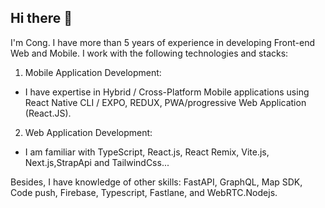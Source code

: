 ## Hi there 👋
I'm Cong.
I have more than 5 years of experience in developing Front-end Web and Mobile.
I work with the following technologies and stacks:
1. Mobile Application Development:
- I have expertise in Hybrid / Cross-Platform Mobile applications using React Native CLI / EXPO, REDUX, PWA/progressive Web Application (React.JS).
2. Web Application Development:
- I am familiar with TypeScript, React.js, React Remix, Vite.js, Next.js,StrapApi and TailwindCss...

Besides, I have knowledge of other skills: FastAPI, GraphQL, Map SDK, Code push, Firebase, Typescript, Fastlane, and WebRTC.Nodejs.
<!--
**congduong97/congduong97** is a ✨ _special_ ✨ repository because its `README.md` (this file) appears on your GitHub profile.

Here are some ideas to get you started:

- 🔭 I’m currently working on ...
- 🌱 I’m currently learning ...
- 👯 I’m looking to collaborate on ...
- 🤔 I’m looking for help with ...
- 💬 Ask me about ...
- 📫 How to reach me: ...
- 😄 Pronouns: ...
- ⚡ Fun fact: ...
-->
